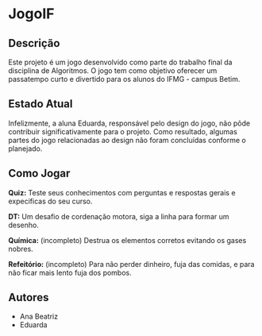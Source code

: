 # JogoIF

## Descrição

Este projeto é um jogo desenvolvido como parte do trabalho final da disciplina de Algoritmos. O jogo tem como objetivo oferecer um passatempo curto e divertido para os alunos do IFMG - campus Betim.

## Estado Atual

Infelizmente, a aluna Eduarda, responsável pelo design do jogo, não pôde contribuir significativamente para o projeto. Como resultado, algumas partes do jogo relacionadas ao design não foram concluídas conforme o planejado.

## Como Jogar

**Quiz:** Teste seus conhecimentos com perguntas e respostas gerais e expecificas do seu curso.

**DT:** Um desafio de cordenação motora, siga a linha para formar um desenho.

**Química:** (incompleto) Destrua os elementos corretos evitando os gases nobres.

**Refeitório:** (incompleto) Para não perder dinheiro, fuja das comidas, e para não ficar mais lento fuja dos pombos.

## Autores

- Ana Beatriz
- Eduarda


